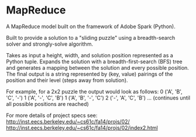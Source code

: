 MapReduce
=========

A MapReduce model built on the framework of Adobe Spark (Python).

Built to provide a solution to a "sliding puzzle" using a breadth-search solver and strongly-solve algorithm.

Takes as input a height, width, and solution position represented as a Python tuple. Expands the solution with a breadth-first-search (BFS) tree and generates a mapping between the solution and every possible position. The final output is a string represented by (key, value) pairings of the position and their level (steps away from solution). 

For example, for a 2x2 puzzle the output would look as follows: 
0 ('A', 'B', 'C', '-')
1 ('A', '-', 'C', 'B')
1 ('A', 'B', '-', 'C')
2 ('-', 'A', 'C', 'B')
... (continues until all possible positions are reached)


For more details of project specs see: 
<br> http://inst.eecs.berkeley.edu/~cs61c/fa14/projs/02/
<br> http://inst.eecs.berkeley.edu/~cs61c/fa14/projs/02/index2.html
